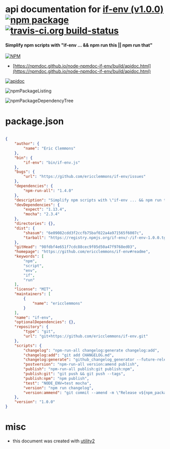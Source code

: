 # api documentation for  [if-env (v1.0.0)](https://github.com/ericclemmons/if-env#readme)  [![npm package](https://img.shields.io/npm/v/npmdoc-if-env.svg?style=flat-square)](https://www.npmjs.org/package/npmdoc-if-env) [![travis-ci.org build-status](https://api.travis-ci.org/npmdoc/node-npmdoc-if-env.svg)](https://travis-ci.org/npmdoc/node-npmdoc-if-env)
#### Simplify npm scripts with "if-env ... && npm run this || npm run that"

[![NPM](https://nodei.co/npm/if-env.png?downloads=true&downloadRank=true&stars=true)](https://www.npmjs.com/package/if-env)

- [https://npmdoc.github.io/node-npmdoc-if-env/build/apidoc.html](https://npmdoc.github.io/node-npmdoc-if-env/build/apidoc.html)

[![apidoc](https://npmdoc.github.io/node-npmdoc-if-env/build/screenCapture.buildCi.browser.%252Ftmp%252Fbuild%252Fapidoc.html.png)](https://npmdoc.github.io/node-npmdoc-if-env/build/apidoc.html)

![npmPackageListing](https://npmdoc.github.io/node-npmdoc-if-env/build/screenCapture.npmPackageListing.svg)

![npmPackageDependencyTree](https://npmdoc.github.io/node-npmdoc-if-env/build/screenCapture.npmPackageDependencyTree.svg)



# package.json

```json

{
    "author": {
        "name": "Eric Clemmons"
    },
    "bin": {
        "if-env": "bin/if-env.js"
    },
    "bugs": {
        "url": "https://github.com/ericclemmons/if-env/issues"
    },
    "dependencies": {
        "npm-run-all": "1.4.0"
    },
    "description": "Simplify npm scripts with \"if-env ... && npm run this || npm run that\"",
    "devDependencies": {
        "expect": "1.13.4",
        "mocha": "2.3.4"
    },
    "directories": {},
    "dist": {
        "shasum": "6e09082cdd3f2ccfb75baf022a4a971565f6007c",
        "tarball": "https://registry.npmjs.org/if-env/-/if-env-1.0.0.tgz"
    },
    "gitHead": "98fdbf4e651f7cdc88cec9f05d50a47f9768ed03",
    "homepage": "https://github.com/ericclemmons/if-env#readme",
    "keywords": [
        "npm",
        "script",
        "env",
        "if",
        "run"
    ],
    "license": "MIT",
    "maintainers": [
        {
            "name": "ericclemmons"
        }
    ],
    "name": "if-env",
    "optionalDependencies": {},
    "repository": {
        "type": "git",
        "url": "git+https://github.com/ericclemmons/if-env.git"
    },
    "scripts": {
        "changelog": "npm-run-all changelog:generate changelog:add",
        "changelog:add": "git add CHANGELOG.md",
        "changelog:generate": "github_changelog_generator --future-release $npm_package_version",
        "postversion": "npm-run-all version:amend publish",
        "publish": "npm-run-all publish:git publish:npm",
        "publish:git": "git push && git push --tags",
        "publish:npm": "npm publish",
        "test": "NODE_ENV=test mocha",
        "version": "npm run changelog",
        "version:ammend": "git commit --amend -m \"Release v${npm_package_version}\" && npm run release"
    },
    "version": "1.0.0"
}
```



# misc
- this document was created with [utility2](https://github.com/kaizhu256/node-utility2)
